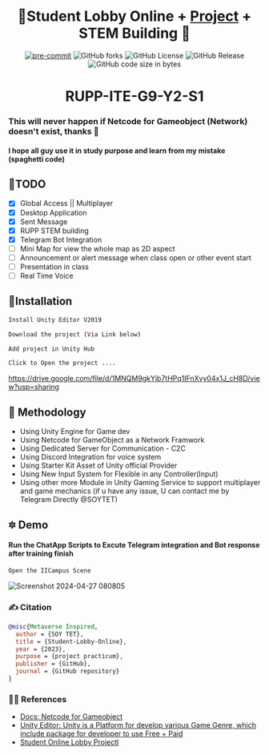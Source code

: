 <div align="center">

# 🏅Student Lobby Online + [Project](https://drive.google.com/file/d/1MNQM9gkYjb7tHPq1IFnXvy04x1J_cH8D/view?usp=sharing) + STEM Building 🏅

[![pre-commit](https://img.shields.io/badge/pre--commit-enabled-brightgreen?logo=pre-commit&logoColor=white)](https://github.com/pre-commit/pre-commit)
<img alt="GitHub forks" src="https://img.shields.io/github/forks/Ikhode-kh/Student-Lobby-Online">
<img alt="GitHub License" src="https://img.shields.io/github/license/Ikhode-kh/Student-Lobby-Online">
<img alt="GitHub Release" src="https://img.shields.io/github/v/release/Ikhode-kh/Student-Lobby-Online">
<img alt="GitHub code size in bytes" src="https://img.shields.io/github/languages/code-size/Ikhode-kh/Student-Lobby-Online">

# RUPP-ITE-G9-Y2-S1 


</div>

### This will never happen if Netcode for Gameobject (Network) doesn't exist, thanks 🙏
#### I hope all guy use it in study purpose and learn from my mistake (spaghetti code)
## 🎯TODO

- [X] Global Access || Multiplayer​
- [X] Desktop Application​
- [X] Sent Message
- [X] RUPP STEM building
- [X] Telegram Bot Integration
- [ ] Mini Map for view the whole map as 2D aspect​
- [ ] Announcement or alert message when class open or other event start​
- [ ] Presentation in class
- [ ] Real Time Voice

## 💪Installation

```bash
Install Unity Editor V2019
```
```bash
Download the project (Via Link below)
```
```bash
Add project in Unity Hub
```
```bash
Click to Open the project ....
```
https://drive.google.com/file/d/1MNQM9gkYjb7tHPq1IFnXvy04x1J_cH8D/view?usp=sharing
## 🏹 Methodology

- Using Unity Engine for Game dev​
- Using Netcode for GameObject as a Network Framwork​
- Using Dedicated Server for Communication - C2C​
- Using Discord Integration for voice system​
- Using Starter Kit Asset of Unity official Provider​
- Using New Input System for Flexible in any Controller(Input)​
- Using other more Module in Unity Gaming Service to support multiplayer and game mechanics​
(if u have any issue, U can contact me by Telegram Directly @SOYTET)

## 🔯 Demo

#### Run the ChatApp Scripts to Excute Telegram integration and Bot response after training finish
```bash
Open the IICampus Scene
```
![Screenshot 2024-04-27 080805](https://github.com/Ikhode-kh/Student-Lobby-Online/assets/132768132/ad8ecc10-2baf-42d5-a103-540994a442a4)

### ✍️ Citation

```bibtex
@misc{Metaverse Inspired,
  author = {SOY TET},
  title = {Student-Lobby-Online},
  year = {2023},
  purpose = {project practicum},
  publisher = {GitHub},
  journal = {GitHub repository}
}
```

### 👨‍🎓 References

- [Docs: Netcode for Gameobject](https://docs-multiplayer.unity3d.com/netcode/current/about/)
- [Unity Editor: Unity is a Platform for develop various Game Genre, which include package for developer to use Free + Paid](https://www.bing.com/ck/a?!&&p=7faf7d0311d465eaJmltdHM9MTcxOTUzMjgwMCZpZ3VpZD0xNzNjZGJjNy03ZDFlLTY4MzMtMDM1ZC1jZjg1N2MxZjY5Y2EmaW5zaWQ9NTIwMQ&ptn=3&ver=2&hsh=3&fclid=173cdbc7-7d1e-6833-035d-cf857c1f69ca&psq=unity+editor+download&u=a1aHR0cHM6Ly91bml0eS5jb20vcmVsZWFzZXMvZWRpdG9yL2FyY2hpdmU&ntb=1)
- [Student Online Lobby Projectl](https://drive.google.com/file/d/1MNQM9gkYjb7tHPq1IFnXvy04x1J_cH8D/view?usp=sharing)
